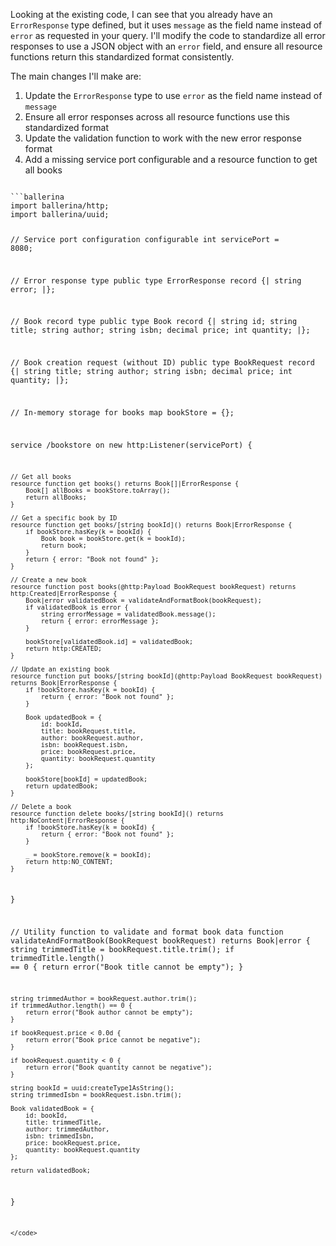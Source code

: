 Looking at the existing code, I can see that you already have an `ErrorResponse` type defined, but it uses `message` as the field name instead of `error` as requested in your query. I'll modify the code to standardize all error responses to use a JSON object with an `error` field, and ensure all resource functions return this standardized format consistently.

The main changes I'll make are:
1. Update the `ErrorResponse` type to use `error` as the field name instead of `message`
2. Ensure all error responses across all resource functions use this standardized format
3. Update the validation function to work with the new error response format
4. Add a missing service port configurable and a resource function to get all books

<code filename="main.bal">
```ballerina
import ballerina/http;
import ballerina/uuid;

// Service port configuration
configurable int servicePort = 8080;

// Error response type
public type ErrorResponse record {|
    string error;
|};

// Book record type
public type Book record {|
    string id;
    string title;
    string author;
    string isbn;
    decimal price;
    int quantity;
|};

// Book creation request (without ID)
public type BookRequest record {|
    string title;
    string author;
    string isbn;
    decimal price;
    int quantity;
|};

// In-memory storage for books
map<Book> bookStore = {};

service /bookstore on new http:Listener(servicePort) {
    
    // Get all books
    resource function get books() returns Book[]|ErrorResponse {
        Book[] allBooks = bookStore.toArray();
        return allBooks;
    }
    
    // Get a specific book by ID
    resource function get books/[string bookId]() returns Book|ErrorResponse {
        if bookStore.hasKey(k = bookId) {
            Book book = bookStore.get(k = bookId);
            return book;
        }
        return { error: "Book not found" };
    }

    // Create a new book
    resource function post books(@http:Payload BookRequest bookRequest) returns http:Created|ErrorResponse {
        Book|error validatedBook = validateAndFormatBook(bookRequest);
        if validatedBook is error {
            string errorMessage = validatedBook.message();
            return { error: errorMessage };
        }

        bookStore[validatedBook.id] = validatedBook;
        return http:CREATED;
    }

    // Update an existing book
    resource function put books/[string bookId](@http:Payload BookRequest bookRequest) returns Book|ErrorResponse {
        if !bookStore.hasKey(k = bookId) {
            return { error: "Book not found" };
        }

        Book updatedBook = {
            id: bookId,
            title: bookRequest.title,
            author: bookRequest.author,
            isbn: bookRequest.isbn,
            price: bookRequest.price,
            quantity: bookRequest.quantity
        };

        bookStore[bookId] = updatedBook;
        return updatedBook;
    }

    // Delete a book
    resource function delete books/[string bookId]() returns http:NoContent|ErrorResponse {
        if !bookStore.hasKey(k = bookId) {
            return { error: "Book not found" };
        }

        _ = bookStore.remove(k = bookId);
        return http:NO_CONTENT;
    }
}

// Utility function to validate and format book data
function validateAndFormatBook(BookRequest bookRequest) returns Book|error {
    string trimmedTitle = bookRequest.title.trim();
    if trimmedTitle.length() == 0 {
        return error("Book title cannot be empty");
    }

    string trimmedAuthor = bookRequest.author.trim();
    if trimmedAuthor.length() == 0 {
        return error("Book author cannot be empty");
    }

    if bookRequest.price < 0.0d {
        return error("Book price cannot be negative");
    }

    if bookRequest.quantity < 0 {
        return error("Book quantity cannot be negative");
    }

    string bookId = uuid:createType1AsString();
    string trimmedIsbn = bookRequest.isbn.trim();

    Book validatedBook = {
        id: bookId,
        title: trimmedTitle,
        author: trimmedAuthor,
        isbn: trimmedIsbn,
        price: bookRequest.price,
        quantity: bookRequest.quantity
    };

    return validatedBook;
}
```
</code>